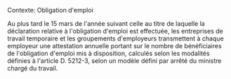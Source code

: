 Contexte: Obligation d'emploi

Au plus tard le 15 mars de l'année suivant celle au titre de laquelle la déclaration relative à l'obligation d'emploi est effectuée, les entreprises de travail temporaire et les groupements d'employeurs transmettent à chaque employeur une attestation annuelle portant sur le nombre de bénéficiaires de l'obligation d'emploi mis à disposition, calculés selon les modalités définies à l'article D. 5212-3, selon un modèle défini par arrêté du ministre chargé du travail.
